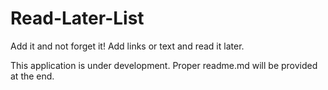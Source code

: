 # Read-Later-List
Add it and not forget it! Add links or text and read it later.

This application is under development. Proper readme.md will be provided at the end.
